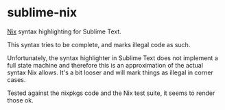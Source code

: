 sublime-nix
===========

[Nix](http://nixos.org) syntax highlighting for Sublime Text.

This syntax tries to be complete, and marks illegal code as such.

Unfortunately, the syntax highlighter in Sublime Text does not implement
a full state machine and therefore this is an approximation of the actual
syntax Nix allows. It's a bit looser and will mark things as illegal in corner
cases.

Tested against the nixpkgs code and the Nix test suite, it seems to render
those ok.